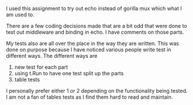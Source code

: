 I used this assignment to try out echo instead of gorilla mux which what I am used to. 

There are a few coding decisions made that are a bit odd that were done to test out middleware and binding in echo. I have comments on those parts.


My tests also are all over the place in the way they are written. This was done on purpose because I have noticed various people write test in different ways.
The different ways are
1. new test for each part
2. using t.Run to have one test split up the parts
3. table tests

I personally prefer either 1 or 2 depending on the functionality being tested. I am not a fan of tables tests as I find them hard to read and maintain. 
